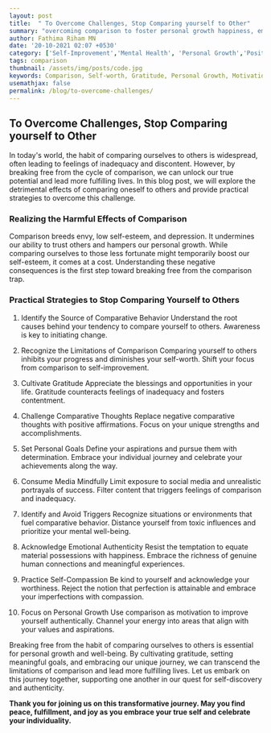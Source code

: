 ```yaml
---
layout: post
title:  " To Overcome Challenges, Stop Comparing yourself to Other"
summary: "overcoming comparison to foster personal growth happiness, emphasizing gratitude and self-awareness."
author: Fathima Riham MN
date: '20-10-2021 02:07 +0530'
category: ['Self-Improvement','Mental Health', 'Personal Growth','Positive Thinking']
tags: comparison
thumbnail: /assets/img/posts/code.jpg
keywords: Comparison, Self-worth, Gratitude, Personal Growth, Motivation
usemathjax: false
permalink: /blog/to-overcome-challenges/
---
```


##  To Overcome Challenges, Stop Comparing yourself to Other 

In today's world, the habit of comparing ourselves to others is widespread, often leading to feelings of inadequacy and discontent. However, by breaking free from the cycle of comparison, we can unlock our true potential and lead more fulfilling lives. In this blog post, we will explore the detrimental effects of comparing oneself to others and provide practical strategies to overcome this challenge.


### Realizing the Harmful Effects of Comparison
Comparison breeds envy, low self-esteem, and depression. It undermines our ability to trust others and hampers our personal growth. While comparing ourselves to those less fortunate might temporarily boost our self-esteem, it comes at a cost. Understanding these negative consequences is the first step toward breaking free from the comparison trap.

### Practical Strategies to Stop Comparing Yourself to Others
1. Identify the Source of Comparative Behavior
Understand the root causes behind your tendency to compare yourself to others. Awareness is key to initiating change.

2. Recognize the Limitations of Comparison
Comparing yourself to others inhibits your progress and diminishes your self-worth. Shift your focus from comparison to self-improvement.

3. Cultivate Gratitude
Appreciate the blessings and opportunities in your life. Gratitude counteracts feelings of inadequacy and fosters contentment.

4. Challenge Comparative Thoughts
Replace negative comparative thoughts with positive affirmations. Focus on your unique strengths and accomplishments.

5. Set Personal Goals
Define your aspirations and pursue them with determination. Embrace your individual journey and celebrate your achievements along the way.

6. Consume Media Mindfully
Limit exposure to social media and unrealistic portrayals of success. Filter content that triggers feelings of comparison and inadequacy.

7. Identify and Avoid Triggers
Recognize situations or environments that fuel comparative behavior. Distance yourself from toxic influences and prioritize your mental well-being.

8. Acknowledge Emotional Authenticity
Resist the temptation to equate material possessions with happiness. Embrace the richness of genuine human connections and meaningful experiences.

9. Practice Self-Compassion
Be kind to yourself and acknowledge your worthiness. Reject the notion that perfection is attainable and embrace your imperfections with compassion.

10. Focus on Personal Growth
Use comparison as motivation to improve yourself authentically. Channel your energy into areas that align with your values and aspirations.


Breaking free from the habit of comparing ourselves to others is essential for personal growth and well-being. By cultivating gratitude, setting meaningful goals, and embracing our unique journey, we can transcend the limitations of comparison and lead more fulfilling lives. Let us embark on this journey together, supporting one another in our quest for self-discovery and authenticity.

**Thank you for joining us on this transformative journey. May you find peace, fulfillment, and joy as you embrace your true self and celebrate your individuality.**